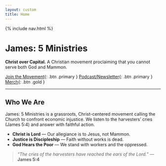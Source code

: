 ```yaml
---
layout: custom
title: Home
---
```


{% include nav.html %}


# James: 5 Ministries
**Christ over Capital.** A Christian movement proclaiming that you cannot serve both God and Mammon. 

[Join the Movement](mailto:info@james5.org?subject=Join%20the%20Movement){: .btn .primary }
[Podcast/Newsletter](https://james5ministries.substack.com){: .btn .primary }
[Merch](https://james5.creator-spring.com){: .btn .gold }

---

## Who We Are
James: 5 Ministries is a grassroots, Christ-centered movement calling the Church to confront economic injustice. We listen to the harvesters’ cries (James 5:4) and answer with faithful action.

- **Christ is Lord** — Our allegiance is to Jesus, not Mammon.  
- **Justice is Discipleship** — Faith without works is dead.  
- **God Hears the Poor** — We stand with workers and the oppressed.

> *“The cries of the harvesters have reached the ears of the Lord.”* — **James 5:4**
